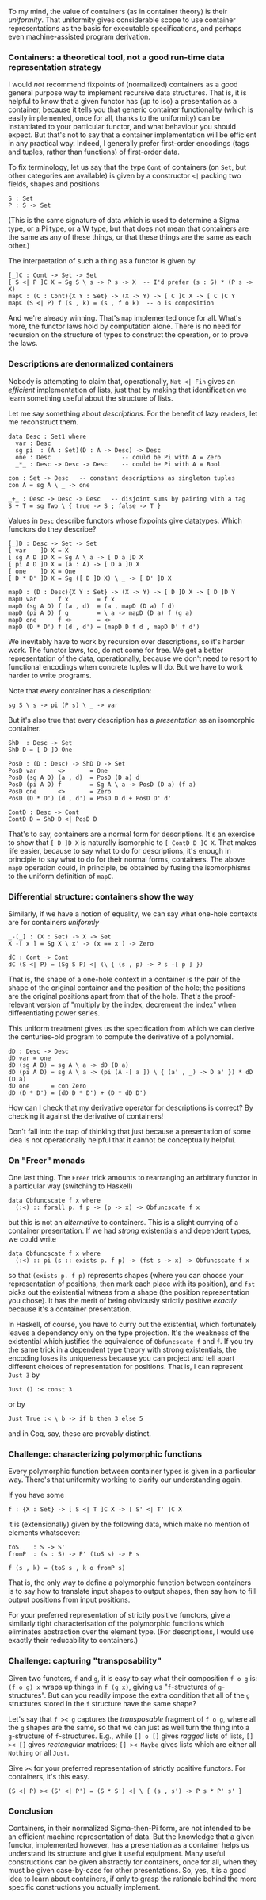To my mind, the value of containers (as in container theory) is their *uniformity*. That uniformity gives considerable scope to use container representations as the basis for executable specifications, and perhaps even machine-assisted program derivation.

<h3>Containers: a theoretical tool, not a good run-time data representation strategy</h3>

I would *not* recommend fixpoints of (normalized) containers as a good general purpose way to implement recursive data structures. That is, it is helpful to know that a given functor has (up to iso) a presentation as a container, because it tells you that generic container functionality (which is easily implemented, once for all, thanks to the uniformity) can be instantiated to your particular functor, and what behaviour you should expect. But that's not to say that a container implementation will be efficient in any practical way. Indeed, I generally prefer first-order encodings (tags and tuples, rather than functions) of first-order data.

To fix terminology, let us say that the type `Cont` of containers (on `Set`, but other categories are available) is given by a constructor `<|` packing two fields, shapes and positions

    S : Set
    P : S -> Set

(This is the same signature of data which is used to determine a Sigma type, or a Pi type, or a W type, but that does not mean that containers are the same as any of these things, or that these things are the same as each other.)

The interpretation of such a thing as a functor is given by

    [_]C : Cont -> Set -> Set
    [ S <| P ]C X = Sg S \ s -> P s -> X  -- I'd prefer (s : S) * (P s -> X)
    mapC : (C : Cont){X Y : Set} -> (X -> Y) -> [ C ]C X -> [ C ]C Y
    mapC (S <| P) f (s , k) = (s , f o k)  -- o is composition

And we're already winning. That's `map` implemented once for all. What's more, the functor laws hold by computation alone. There is no need for recursion on the structure of types to construct the operation, or to prove the laws.

<h3>Descriptions are denormalized containers</h3>

Nobody is attempting to claim that, operationally, `Nat <| Fin` gives an *efficient* implementation of lists, just that by making that identification we learn something useful about the structure of lists.

Let me say something about *descriptions*. For the benefit of lazy readers, let me reconstruct them.

    data Desc : Set1 where
      var : Desc
      sg pi  : (A : Set)(D : A -> Desc) -> Desc
      one : Desc                    -- could be Pi with A = Zero
      _*_ : Desc -> Desc -> Desc    -- could be Pi with A = Bool

    con : Set -> Desc   -- constant descriptions as singleton tuples
    con A = sg A \ _ -> one

    _+_ : Desc -> Desc -> Desc   -- disjoint sums by pairing with a tag
    S + T = sg Two \ { true -> S ; false -> T }

Values in `Desc` describe functors whose fixpoints give datatypes. Which functors do they describe?

    [_]D : Desc -> Set -> Set
    [ var    ]D X = X
    [ sg A D ]D X = Sg A \ a -> [ D a ]D X
    [ pi A D ]D X = (a : A) -> [ D a ]D X
    [ one    ]D X = One
    [ D * D' ]D X = Sg ([ D ]D X) \ _ -> [ D' ]D X

    mapD : (D : Desc){X Y : Set} -> (X -> Y) -> [ D ]D X -> [ D ]D Y
    mapD var      f x        = f x
    mapD (sg A D) f (a , d)  = (a , mapD (D a) f d)
    mapD (pi A D) f g        = \ a -> mapD (D a) f (g a)
    mapD one      f <>       = <>
    mapD (D * D') f (d , d') = (mapD D f d , mapD D' f d')

We inevitably have to work by recursion over descriptions, so it's harder work. The functor laws, too, do not come for free. We get a better representation of the data, operationally, because we don't need to resort to functional encodings when concrete tuples will do. But we have to work harder to write programs.

Note that every container has a description:

    sg S \ s -> pi (P s) \ _ -> var

But it's also true that every description has a *presentation* as an isomorphic container.

    ShD  : Desc -> Set
    ShD D = [ D ]D One

    PosD : (D : Desc) -> ShD D -> Set
    PosD var      <>       = One
    PosD (sg A D) (a , d)  = PosD (D a) d
    PosD (pi A D) f        = Sg A \ a -> PosD (D a) (f a)
    PosD one      <>       = Zero
    PosD (D * D') (d , d') = PosD D d + PosD D' d'

    ContD : Desc -> Cont
    ContD D = ShD D <| PosD D

That's to say, containers are a normal form for descriptions. It's an exercise to show that `[ D ]D X` is naturally isomorphic to `[ ContD D ]C X`. That makes life easier, because to say what to do for descriptions, it's enough in principle to say what to do for their normal forms, containers. The above `mapD` operation could, in principle, be obtained by fusing the isomorphisms to the uniform definition of `mapC`.

<h3>Differential structure: containers show the way</h3>

Similarly, if we have a notion of equality, we can say what one-hole contexts are for containers *uniformly*

    _-[_] : (X : Set) -> X -> Set
    X -[ x ] = Sg X \ x' -> (x == x') -> Zero

    dC : Cont -> Cont
    dC (S <| P) = (Sg S P) <| (\ { (s , p) -> P s -[ p ] })

That is, the shape of a one-hole context in a container is the pair of the shape of the original container and the position of the hole; the positions are the original positions apart from that of the hole. That's the proof-relevant version of "multiply by the index, decrement the index" when differentiating power series.

This uniform treatment gives us the specification from which we can derive the centuries-old program to compute the derivative of a polynomial.

    dD : Desc -> Desc
    dD var = one
    dD (sg A D) = sg A \ a -> dD (D a)
    dD (pi A D) = sg A \ a -> (pi (A -[ a ]) \ { (a' , _) -> D a' }) * dD (D a)
    dD one      = con Zero
    dD (D * D') = (dD D * D') + (D * dD D')

How can I check that my derivative operator for descriptions is correct? By checking it against the derivative of containers!

Don't fall into the trap of thinking that just because a presentation of some idea is not operationally helpful that it cannot be conceptually helpful.

<h3>On "Freer" monads</h3>

One last thing. The `Freer` trick amounts to rearranging an arbitrary functor in a particular way (switching to Haskell)

    data Obfuncscate f x where
      (:<) :: forall p. f p -> (p -> x) -> Obfuncscate f x

but this is not an *alternative* to containers. This is a slight currying of a container presentation. If we had *strong* existentials and dependent types, we could write

    data Obfuncscate f x where
      (:<) :: pi (s :: exists p. f p) -> (fst s -> x) -> Obfuncscate f x

so that `(exists p. f p)` represents shapes (where you can choose your representation of positions, then mark each place with its position), and `fst` picks out the existential witness from a shape (the position representation you chose). It has the merit of being obviously strictly positive *exactly* because it's a container presentation.

In Haskell, of course, you have to curry out the existential, which fortunately leaves a dependency only on the type projection. It's the weakness of the existential which justifies the equivalence of `Obfuncscate f` and `f`. If you try the same trick in a dependent type theory with strong existentials, the encoding loses its uniqueness because you can project and tell apart different choices of representation for positions. That is, I can represent `Just 3` by

    Just () :< const 3

or by

    Just True :< \ b -> if b then 3 else 5

and in Coq, say, these are provably distinct.

<h3>Challenge: characterizing polymorphic functions</h3>

Every polymorphic function between container types is given in a particular way. There's that uniformity working to clarify our understanding again.

If you have some

    f : {X : Set} -> [ S <| T ]C X -> [ S' <| T' ]C X

it is (extensionally) given by the following data, which make no mention of elements whatsoever:

    toS    : S -> S'
    fromP  : (s : S) -> P' (toS s) -> P s

    f (s , k) = (toS s , k o fromP s)

That is, the only way to define a polymorphic function between containers is to say how to translate input shapes to output shapes, then say how to fill output positions from input positions.

For your preferred representation of strictly positive functors, give a similarly tight characterisation of the polymorphic functions which eliminates abstraction over the element type. (For descriptions, I would use exactly their reducability to containers.)

<h3>Challenge: capturing "transposability"</h3>

Given two functors, `f` and `g`, it is easy to say what their composition `f o g` is: `(f o g) x` wraps up things in `f (g x)`, giving us "`f`-structures of `g`-structures". But can you readily impose the extra condition that all of the `g` structures stored in the `f` structure have the same shape?

Let's say that `f >< g` captures the *transposable* fragment of `f o g`, where all the `g` shapes are the same, so that we can just as well turn the thing into a `g`-structure of `f`-structures. E.g., while `[] o []` gives *ragged* lists of lists, `[] >< []` gives *rectangular* matrices; `[] >< Maybe` gives lists which are either all `Nothing` or all `Just`.

Give `><` for your preferred representation of strictly positive functors. For containers, it's this easy.

    (S <| P) >< (S' <| P') = (S * S') <| \ { (s , s') -> P s * P' s' }

<h3>Conclusion</h3>

Containers, in their normalized Sigma-then-Pi form, are not intended to be an efficient machine representation of data. But the knowledge that a given functor, implemented however, has a presentation as a container helps us understand its structure and give it useful equipment. Many useful constructions can be given abstractly for containers, once for all, when they must be given case-by-case for other presentations. So, yes, it is a good idea to learn about containers, if only to grasp the rationale behind the more specific constructions you actually implement.
